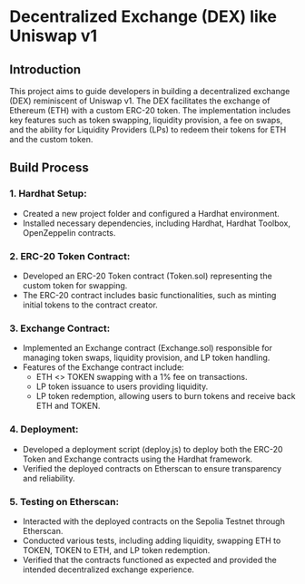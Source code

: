 # Decentralized Exchange (DEX) like Uniswap v1

## Introduction

This project aims to guide developers in building a decentralized exchange (DEX) reminiscent of Uniswap v1. The DEX facilitates the exchange of Ethereum (ETH) with a custom ERC-20 token. The implementation includes key features such as token swapping, liquidity provision, a fee on swaps, and the ability for Liquidity Providers (LPs) to redeem their tokens for ETH and the custom token.

## Build Process

### 1. **Hardhat Setup:**

- Created a new project folder and configured a Hardhat environment.
- Installed necessary dependencies, including Hardhat, Hardhat Toolbox, OpenZeppelin contracts.

### 2. **ERC-20 Token Contract:**

- Developed an ERC-20 Token contract (Token.sol) representing the custom token for swapping.
- The ERC-20 contract includes basic functionalities, such as minting initial tokens to the contract creator.

### 3. **Exchange Contract:**

- Implemented an Exchange contract (Exchange.sol) responsible for managing token swaps, liquidity provision, and LP token handling.
- Features of the Exchange contract include:
  - ETH <> TOKEN swapping with a 1% fee on transactions.
  - LP token issuance to users providing liquidity.
  - LP token redemption, allowing users to burn tokens and receive back ETH and TOKEN.

### 4. **Deployment:**

- Developed a deployment script (deploy.js) to deploy both the ERC-20 Token and Exchange contracts using the Hardhat framework.
- Verified the deployed contracts on Etherscan to ensure transparency and reliability.

### 5. **Testing on Etherscan:**

- Interacted with the deployed contracts on the Sepolia Testnet through Etherscan.
- Conducted various tests, including adding liquidity, swapping ETH to TOKEN, TOKEN to ETH, and LP token redemption.
- Verified that the contracts functioned as expected and provided the intended decentralized exchange experience.

